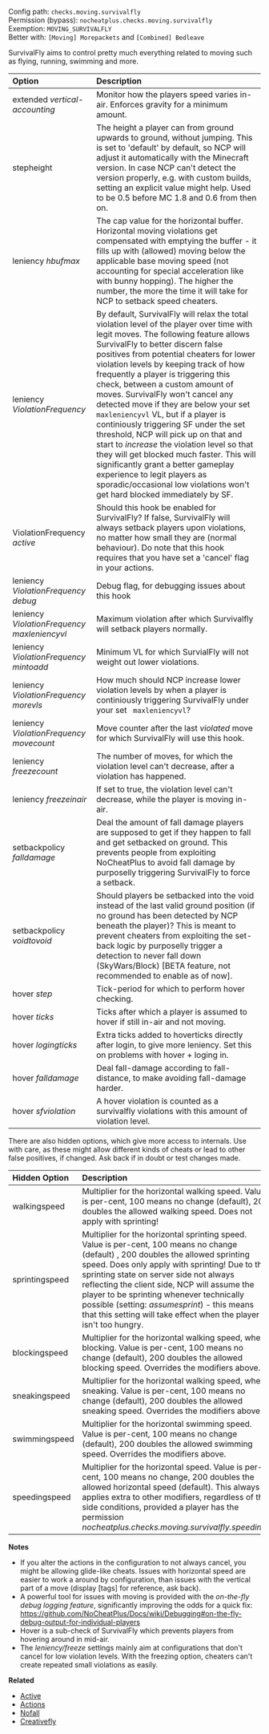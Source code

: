 Config path: `checks.moving.survivalfly`  
Permission (bypass): `nocheatplus.checks.moving.survivalfly`  
Exemption: `MOVING_SURVIVALFLY`  
Better with: `[Moving] Morepackets` and `[Combined] Bedleave`

SurvivalFly aims to control pretty much everything related to moving such as flying, running, swimming and more.

| Option                              | Description |
| :---------------------------------- | :---------- |
| extended _vertical-accounting_      | Monitor how the players speed varies in-air. Enforces gravity for a minimum amount. |
| stepheight                          | The height a player can from ground upwards to ground, without jumping. This is set to 'default' by default, so NCP will adjust it automatically with the Minecraft version. In case NCP can't detect the version properly, e.g. with custom builds, setting an explicit value might help. Used to be 0.5 before MC 1.8 and 0.6 from then on. |
| leniency _hbufmax_ | The cap value for the horizontal buffer. Horizontal moving violations get compensated with emptying the buffer - it fills up with (allowed) moving below the applicable base moving speed (not accounting for special acceleration like with bunny hopping). The higher the number, the more the time it will take for NCP to setback speed cheaters. |
| leniency _ViolationFrequency_| By default, SurvivalFly will relax the total violation level of the player over time with legit moves. The following feature allows SurvivalFly to better discern false positives from potential cheaters for lower violation levels by keeping track of how frequently a player is triggering this check, between a custom amount of moves. SurvivalFly won't cancel any detected move if they are below your set `maxleniencyvl` VL, but if a player is continiously triggering SF under the set threshold, NCP will pick up on that and start to *increase* the violation level so that they will get blocked much faster. This will significantly grant a better gameplay experience to legit players as sporadic/occasional low violations won't get hard blocked immediately by SF.|
| ViolationFrequency _active_| Should this hook be enabled for SurvivalFly? If false, SurvivalFly will always setback players upon violations, no matter how small they are (normal behaviour). Do note that this hook requires that you have set a 'cancel' flag in your actions.|
| leniency  _ViolationFrequency_  _debug_| Debug flag, for debugging issues about this hook|
| leniency  _ViolationFrequency_  _maxleniencyvl_| Maximum violation after which Survivalfly will setback players normally.|
| leniency  _ViolationFrequency_ _mintoadd_| Minimum VL for which SurvialFly will not weight out lower violations.|
|leniency  _ViolationFrequency_ _morevls_| How much should NCP increase lower violation levels by when a player is continiously triggering SurvivalFly under your set ` maxleniencyvl`?|
|leniency _ViolationFrequency_ _movecount_| Move counter after the last *violated* move for which SurvivalFly will use this hook.
| leniency _freezecount_ | The number of moves, for which the violation level can't decrease, after a violation has happened. |
| leniency _freezeinair_ | If set to true, the violation level can't decrease, while the player is moving in-air.
| setbackpolicy _falldamage_          | Deal the amount of fall damage players are supposed to get if they happen to fall and get setbacked on ground. This prevents people from exploiting NoCheatPlus to avoid fall damage by purposelly triggering SurvivalFly to force a setback. |
| setbackpolicy _voidtovoid_          | Should players be setbacked into the void instead of the last valid ground position (if no ground has been detected by NCP beneath the player)? This is meant to prevent cheaters from exploiting the set-back logic by purposelly trigger a detection to never fall down (SkyWars/Block) [BETA feature, not recommended to enable as of now]. |
| hover _step_                        | Tick-period for which to perform hover checking. |
| hover _ticks_                       | Ticks after which a player is assumed to hover if still in-air and not moving. |
| hover _logingticks_                 | Extra ticks added to hoverticks directly after login, to give more leniency. Set this on problems with hover + loging in. |
| hover _falldamage_                  | Deal fall-damage according to fall-distance, to make avoiding fall-damage harder. |
| hover _sfviolation_                 | A hover violation is counted as a survivalfly violations with this amount of violation level. |
 
There are also hidden options, which give more access to internals. Use with care, as these might allow different kinds of cheats or lead to other false positives, if changed. Ask back if in doubt or test changes made.

|Hidden Option                    | Description |
| :------------------------------ | :---------- |
| walkingspeed | Multiplier for the horizontal walking speed. Value is per-cent, 100 means no change (default), 200 doubles the allowed walking speed. Does not apply with sprinting! |
| sprintingspeed | Multiplier for the horizontal sprinting speed. Value is per-cent, 100 means no change (default) , 200 doubles the allowed sprinting speed. Does only apply with sprinting! Due to the sprinting state on server side not always reflecting the client side, NCP will assume the player to be sprinting whenever technically possible (setting: _assumesprint_) - this means that this setting will take effect when the player isn't too hungry. |
| blockingspeed | Multiplier for the horizontal walking speed, when blocking. Value is per-cent, 100 means no change (default), 200 doubles the allowed blocking speed. Overrides the modifiers above. |
| sneakingspeed | Multiplier for the horizontal walking speed, when sneaking. Value is per-cent, 100 means no change (default), 200 doubles the allowed sneaking speed. Overrides the modifiers above. |
| swimmingspeed | Multiplier for the horizontal swimming speed. Value is per-cent, 100 means no change (default), 200 doubles the allowed swimming speed. Overrides the modifiers above. |
| speedingspeed | Multiplier for the horizontal speed. Value is per-cent, 100 means no change, 200 doubles the allowed horizontal speed (default). This always applies extra to other modifiers, regardless of the side conditions, provided a player has the permission _nocheatplus.checks.moving.survivalfly.speeding_. |

**Notes**
* If you alter the actions in the configuration to not always cancel, you might be allowing glide-like cheats. Issues with horizontal speed are easier to work a around by configuration, than issues with the vertical part of a move (display [tags] for reference, ask back).
* A powerful tool for issues with moving is provided with the _on-the-fly debug logging feature_, significantly improving the odds for a quick fix: https://github.com/NoCheatPlus/Docs/wiki/Debugging#on-the-fly-debug-output-for-individual-players
* Hover is a sub-check of SurvivalFly which prevents players from hovering around in mid-air.
* The _leniency/freeze_ settings mainly aim at configurations that don't cancel for low violation levels. With the freezing option, cheaters can't create repeated small violations as easily.

**Related**  
* [Active](https://github.com/Updated-NoCheatPlus/Docs/blob/master/Settings/General.md#active)
* [Actions](https://github.com/Updated-NoCheatPlus/Docs/blob/master/Settings/General.md#actions)
* [Nofall](https://github.com/Updated-NoCheatPlus/Docs/blob/master/Settings/Checks/%5BMoving%5D-Nofall.md)
* [Creativefly](https://github.com/Updated-NoCheatPlus/Docs/blob/master/Settings/Checks/%5BMoving%5D-Creativefly.md)
